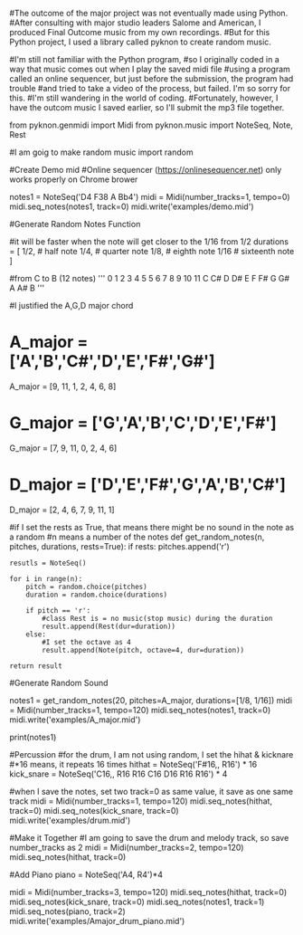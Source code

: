 #The outcome of the major project was not eventually made using Python.
#After consulting with major studio leaders Salome and American, I produced Final Outcome music from my own recordings.
#But for this Python project, I used a library called pyknon to create random music.

#I'm still not familiar with the Python program,
#so I originally coded in a way that music comes out when I play the saved midi file
#using a program called an online sequencer, but just before the submission, the program had trouble
#and tried to take a video of the process, but failed. I'm so sorry for this.
#I'm still wandering in the world of coding.
#Fortunately, however, I have the outcom music I saved earlier, so I'll submit the mp3 file together.

from pyknon.genmidi import Midi
from pyknon.music import NoteSeq, Note, Rest

#I am goig to make random music 
import random

#Create Demo mid
#Online sequencer (https://onlinesequencer.net) only works properly on Chrome brower

notes1 = NoteSeq('D4 F38 A Bb4')
midi = Midi(number_tracks=1, tempo=0)
midi.seq_notes(notes1, track=0)
midi.write('examples/demo.mid')

#Generate Random Notes Function

#it will be faster when the note will get closer to the 1/16 from 1/2
durations = [
    1/2, # half note
    1/4, # quarter note
    1/8, # eighth note
    1/16 # sixteenth note
]

#from C to B (12 notes)
'''
0 1 2 3 4 5 5 6 7 8 9 10 11
C C# D D# E F F# G G# A A# B
'''

#I justified the A,G,D major chord
# A_major = ['A','B','C#','D','E','F#','G#']
A_major = [9, 11, 1, 2, 4, 6, 8]
# G_major = ['G','A','B','C','D','E','F#']
G_major = [7, 9, 11, 0, 2, 4, 6]
# D_major = ['D','E','F#','G','A','B','C#']
D_major = [2, 4, 6, 7, 9, 11, 1]

#if I set the rests as True, that means there might be no sound in the note as a random
#n means a number of the notes
def get_random_notes(n, pitches, durations, rests=True):
    if rests:
        pitches.append('r')
        
    resutls = NoteSeq()

    for i in range(n):
        pitch = random.choice(pitches)
        duration = random.choice(durations)

        if pitch == 'r':
            #class Rest is = no music(stop music) during the duration
            result.append(Rest(dur=duration))
        else:
            #I set the octave as 4 
            result.append(Note(pitch, octave=4, dur=duration))

    return result


#Generate Random Sound

notes1 = get_random_notes(20, pitches=A_major, durations=[1/8, 1/16])
midi = Midi(number_tracks=1, tempo=120)
midi.seq_notes(notes1, track=0)
midi.write('examples/A_major.mid')

print(notes1)

#Percussion
#for the drum, I am not using random, I set the hihat & kicknare
#*16 means, it repeats 16 times
hithat = NoteSeq('F#16,, R16') * 16
kick_snare = NoteSeq('C16,, R16 R16 C16 D16 R16 R16') * 4

#when I save the notes, set two track=0 as same value, it save as one same track
midi = Midi(number_tracks=1, tempo=120)
midi.seq_notes(hithat, track=0)
midi.seq_notes(kick_snare, track=0)
midi.write('examples/drum.mid')

#Make it Together
#I am going to save the drum and melody track, so save number_tracks as 2
midi = Midi(number_tracks=2, tempo=120)
midi.seq_notes(hithat, track=0)

#Add Piano
piano = NoteSeq('A4, R4')*4

midi = Midi(number_tracks=3, tempo=120)
midi.seq_notes(hithat, track=0)
midi.seq_notes(kick_snare, track=0)
midi.seq_notes(notes1, track=1)
midi.seq_notes(piano, track=2)
midi.write('examples/Amajor_drum_piano.mid')

